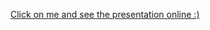 [Click on me and see the presentation online :)](https://insectoman.github.io/aboutLastChangesInJava/#/)